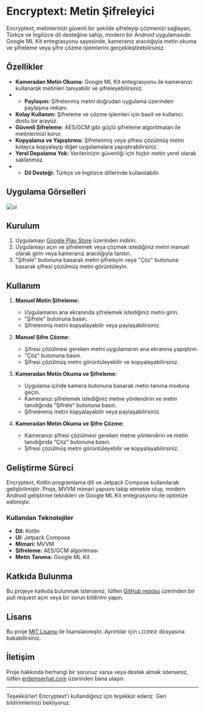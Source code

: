 # Encryptext: Metin Şifreleyici

Encryptext, metinlerinizi güvenli bir şekilde şifreleyip çözmenizi sağlayan, Türkçe ve İngilizce dil desteğine sahip, modern bir Android uygulamasıdır. Google ML Kit entegrasyonu sayesinde, kameranız aracılığıyla metin okuma ve şifreleme veya şifre çözme işlemlerini gerçekleştirebilirsiniz.

## Özellikler

- **Kameradan Metin Okuma:** Google ML Kit entegrasyonu ile kameranızı kullanarak metinleri tanıyabilir ve şifreleyebilirsiniz.
- - **Paylaşım:** Şifrelenmiş metni doğrudan uygulama üzerinden paylaşma imkanı.
- **Kolay Kullanım:** Şifreleme ve çözme işlemleri için basit ve kullanıcı dostu bir arayüz.
- **Güvenli Şifreleme:** AES/GCM gibi güçlü şifreleme algoritmaları ile metinlerinizi korur.
- **Kopyalama ve Yapıştırma:** Şifrelenmiş veya şifresi çözülmüş metni kolayca kopyalayıp diğer uygulamalara yapıştırabilirsiniz.
- **Yerel Depolama Yok:** Verilerinizin güvenliği için hiçbir metin yerel olarak saklanmaz.
- - **Dil Desteği:** Türkçe ve İngilizce dillerinde kullanılabilir.



## Uygulama Görselleri

![ui](https://github.com/user-attachments/assets/73ba28bb-354d-4868-a3e6-19cb160e8933)


## Kurulum

1. Uygulamayı [Google Play Store](#) üzerinden indirin.
2. Uygulamayı açın ve şifrelemek veya çözmek istediğiniz metni manuel olarak girin veya kameranız aracılığıyla tanıtın.
3. "Şifrele" butonuna basarak metni şifreleyin veya "Çöz" butonuna basarak şifresi çözülmüş metni görüntüleyin.

## Kullanım

1. **Manuel Metin Şifreleme:**
   - Uygulamanın ana ekranında şifrelemek istediğiniz metni girin.
   - "Şifrele" butonuna basın.
   - Şifrelenmiş metni kopyalayabilir veya paylaşabilirsiniz.

2. **Manuel Şifre Çözme:**
   - Şifresi çözülmesi gereken metni uygulamanın ana ekranına yapıştırın.
   - "Çöz" butonuna basın.
   - Şifresi çözülmüş metni görüntüleyebilir ve kopyalayabilirsiniz.

3. **Kameradan Metin Okuma ve Şifreleme:**
   - Uygulama içinde kamera butonuna basarak metin tanıma moduna geçin.
   - Kameranızı şifrelemek istediğiniz metne yönlendirin ve metin tanıdığında "Şifrele" butonuna basın.
   - Şifrelenmiş metni kopyalayabilir veya paylaşabilirsiniz.

4. **Kameradan Metin Okuma ve Şifre Çözme:**
   - Kameranızı şifresi çözülmesi gereken metne yönlendirin ve metin tanıdığında "Çöz" butonuna basın.
   - Şifresi çözülmüş metni görüntüleyebilir ve kopyalayabilirsiniz.

## Geliştirme Süreci

Encryptext, Kotlin programlama dili ve Jetpack Compose kullanılarak geliştirilmiştir. Proje, MVVM mimari yapısını takip etmekte olup, modern Android geliştirme teknikleri ve Google ML Kit entegrasyonu ile optimize edilmiştir.

### Kullanılan Teknolojiler

- **Dil:** Kotlin
- **UI:** Jetpack Compose
- **Mimari:** MVVM
- **Şifreleme:** AES/GCM algoritması
- **Metin Tanıma:** Google ML Kit

## Katkıda Bulunma

Bu projeye katkıda bulunmak isterseniz, lütfen [GitHub reposu](#) üzerinden bir pull request açın veya bir sorun bildirimi yapın.

## Lisans

Bu proje [MIT Lisansı](LICENSE) ile lisanslanmıştır. Ayrıntılar için `LICENSE` dosyasına bakabilirsiniz.

## İletişim

Proje hakkında herhangi bir sorunuz varsa veya destek almak isterseniz, lütfen [erdemserhat.com](https://erdemserhat.com) üzerinden bana ulaşın.

---

Teşekkürler! Encryptext'i kullandığınız için teşekkür ederiz. Geri bildirimlerinizi bekliyoruz.
